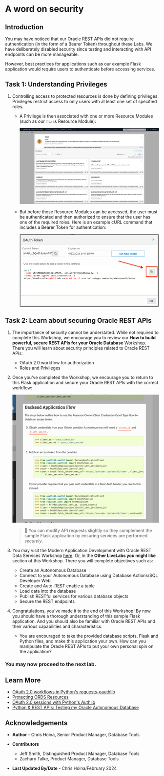 # A word on security

## Introduction

You may have noticed that our Oracle REST APIs did not require authentication (in the form of a Bearer Token) throughout these Labs. We have deliberately disabled security since testing and interacting with API endpoints can be more manageable.

However, best practices for applications such as our example Flask application would require users to authenticate before accessing services.

## Task 1: Understanding Privileges

1. Controlling access to protected resources is done by defining privileges. Privileges restrict access to only users with at least one set of specified roles.

   * A Privilege is then associated with one or more Resource Modules (such as our `flask` Resource Module):

     ![Our Flask Resource Module](images/flask-resource-module-in-oci.png " ")

   * But before those Resource Modules can be accessed, the user must be authenticated and then authorized to ensure that the user has one of the required roles. Here is an example cURL command that includes a Bearer Token for authentication: 

     ![Our Flask Resource Module](images/click-copy-icon-to-copy-token-text.png " ")

## Task 2: Learn about securing Oracle REST APIs 

1. The importance of security cannot be understated. While not required to complete this Workshop, we encourage you to review our **How to build powerful, secure REST APIs for your Oracle Database** Workshop. There you will learn about security principles related to Oracle REST APIs:

    * OAuth 2.0 workflow for authorization
    * Roles and Privileges

2. Once you've completed the Workshop, we encourage you to return to this Flask application and secure your Oracle REST APIs with the correct workflow:

   ![Backend application flow example.](images/backend-application-flow-example.png " ")

     > 🧠 You can modify API requests slightly so they complement the sample Flask application by ensuring services are performed *securely*.

3. You may visit the Modern Application Development with Oracle REST Data Services Workshop [here](https://livelabs.oracle.com/pls/apex/dbpm/r/livelabs/view-workshop?wid=815). Or, in the **Other LiveLabs you might like** section of this Workshop. There you will complete objectives such as:
    * Create an Autonomous Database
    * Connect to your Autonomous Database using Database Actions/SQL Developer Web
    * Create and Auto-REST enable a table
    * Load data into the database
    * Publish RESTful services for various database objects
    * Secure the REST endpoints

4. Congratulations, you've made it to the end of this Workshop! By now you should have a thorough understanding of this sample Flask application. And you should also be familiar with Oracle REST APIs and their various capabilities and characteristics. 
   
    * You are encouraged to take the provided database scripts, Flask and Python files, and make this application your own. How can you manipulate the Oracle REST APIs to put your own personal spin on the application? 

### You may now **proceed to the next lab.**

## Learn More
* [OAuth 2.0 workflows in Python's requests-oauthlib](https://requests-oauthlib.readthedocs.io/en/latest/oauth2_workflow.html#)
* [Protecting ORDS Resources](https://docs.oracle.com/en/database/oracle/oracle-rest-data-services/22.2/qsord/get-started-with-oracle-rest-data-services.html#GUID-F6961F9D-C0FA-4ED4-AA88-88FDDF208D83)
* [OAuth 2.0 sessions with Python's Authlib](https://docs.authlib.org/en/latest/client/oauth2.html) 
* [Python & REST APIs: Testing my Oracle Autonomous Database](https://www.thatjeffsmith.com/archive/2022/09/python-rest-apis-testing-my-oracle-autonomous-database/)

## Acknowledgements

* **Author** - Chris Hoina, Senior Product Manager, Database Tools

* **Contributors**
  * Jeff Smith, Distinguished Product Manager, Database Tools
  * Zachary Talke, Product Manager, Database Tools
  
* **Last Updated By/Date** - Chris Hoina/February 2024
